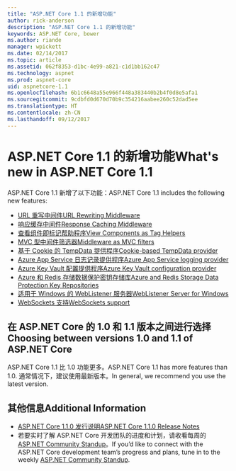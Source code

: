 ```yaml
---
title: "ASP.NET Core 1.1 的新增功能"
author: rick-anderson
description: "ASP.NET Core 1.1 的新增功能"
keywords: ASP.NET Core, bower
ms.author: riande
manager: wpickett
ms.date: 02/14/2017
ms.topic: article
ms.assetid: 062f8353-d1bc-4e99-a821-c1d1bb162c47
ms.technology: aspnet
ms.prod: aspnet-core
uid: aspnetcore-1.1
ms.openlocfilehash: 6b1c6648a55e966f448a383440b2b4f0d8e5afa1
ms.sourcegitcommit: 9cdbfd0d670d70b9c354216aabee260c52dad5ee
ms.translationtype: HT
ms.contentlocale: zh-CN
ms.lasthandoff: 09/12/2017
---
```

# <a name="whats-new-in-aspnet-core-11"></a><span data-ttu-id="02654-104">ASP.NET Core 1.1 的新增功能</span><span class="sxs-lookup"><span data-stu-id="02654-104">What's new in ASP.NET Core 1.1</span></span>

<span data-ttu-id="02654-105">ASP.NET Core 1.1 新增了以下功能：</span><span class="sxs-lookup"><span data-stu-id="02654-105">ASP.NET Core 1.1 includes the following new features:</span></span>

- [<span data-ttu-id="02654-106">URL 重写中间件</span><span class="sxs-lookup"><span data-stu-id="02654-106">URL Rewriting Middleware</span></span>](xref:fundamentals/url-rewriting)
- [<span data-ttu-id="02654-107">响应缓存中间件</span><span class="sxs-lookup"><span data-stu-id="02654-107">Response Caching Middleware</span></span>](xref:performance/caching/middleware)
- [<span data-ttu-id="02654-108">查看组件即标记帮助程序</span><span class="sxs-lookup"><span data-stu-id="02654-108">View Components as Tag Helpers</span></span>](xref:mvc/views/view-components#invoking-a-view-component-as-a-tag-helper)
- [<span data-ttu-id="02654-109">MVC 型中间件筛选器</span><span class="sxs-lookup"><span data-stu-id="02654-109">Middleware as MVC filters</span></span>](xref:mvc/controllers/filters#using-middleware-in-the-filter-pipeline)
- [<span data-ttu-id="02654-110">基于 Cookie 的 TempData 提供程序</span><span class="sxs-lookup"><span data-stu-id="02654-110">Cookie-based TempData provider</span></span>](xref:fundamentals/app-state#cookie-based-tempdata-provider )
- [<span data-ttu-id="02654-111">Azure App Service 日志记录提供程序</span><span class="sxs-lookup"><span data-stu-id="02654-111">Azure App Service logging provider</span></span>](xref:fundamentals/logging#appservice)
- [<span data-ttu-id="02654-112">Azure Key Vault 配置提供程序</span><span class="sxs-lookup"><span data-stu-id="02654-112">Azure Key Vault configuration provider</span></span>](xref:security/key-vault-configuration)
- [<span data-ttu-id="02654-113">Azure 和 Redis 存储数据保护密钥存储库</span><span class="sxs-lookup"><span data-stu-id="02654-113">Azure and Redis Storage Data Protection Key Repositories</span></span>](xref:security/data-protection/implementation/key-storage-providers#azure-and-redis)
- [<span data-ttu-id="02654-114">适用于 Windows 的 WebListener 服务器</span><span class="sxs-lookup"><span data-stu-id="02654-114">WebListener Server for Windows</span></span>](xref:fundamentals/servers/weblistener)
- [<span data-ttu-id="02654-115">WebSockets 支持</span><span class="sxs-lookup"><span data-stu-id="02654-115">WebSockets support</span></span>](xref:fundamentals/websockets)

## <a name="choosing-between-versions-10-and-11-of-aspnet-core"></a><span data-ttu-id="02654-116">在 ASP.NET Core 的 1.0 和 1.1 版本之间进行选择</span><span class="sxs-lookup"><span data-stu-id="02654-116">Choosing between versions 1.0 and 1.1 of ASP.NET Core</span></span>

<span data-ttu-id="02654-117">ASP.NET Core 1.1 比 1.0 功能更多。</span><span class="sxs-lookup"><span data-stu-id="02654-117">ASP.NET Core 1.1 has more features than 1.0.</span></span> <span data-ttu-id="02654-118">通常情况下，建议使用最新版本。</span><span class="sxs-lookup"><span data-stu-id="02654-118">In general, we recommend you use the latest version.</span></span>

## <a name="additional-information"></a><span data-ttu-id="02654-119">其他信息</span><span class="sxs-lookup"><span data-stu-id="02654-119">Additional Information</span></span>

- [<span data-ttu-id="02654-120">ASP.NET Core 1.1.0 发行说明</span><span class="sxs-lookup"><span data-stu-id="02654-120">ASP.NET Core 1.1.0 Release Notes</span></span>](https://github.com/aspnet/Home/releases/tag/1.1.0)
- <span data-ttu-id="02654-121">若要实时了解 ASP.NET Core 开发团队的进度和计划，请收看每周的 [ASP.NET Community Standup](https://live.asp.net/)。</span><span class="sxs-lookup"><span data-stu-id="02654-121">If you’d like to connect with the ASP.NET Core development team’s progress and plans, tune in to the weekly [ASP.NET Community Standup](https://live.asp.net/).</span></span>
